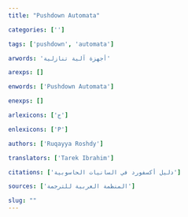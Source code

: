 ```yaml
---
title: "Pushdown Automata"

categories: ['']

tags: ['pushdown', 'automata']

arwords: 'أجهزة آلية تنازلية'

arexps: []

enwords: ['Pushdown Automata']

enexps: []

arlexicons: ['ج']

enlexicons: ['P']

authors: ['Ruqayya Roshdy']

translators: ['Tarek Ibrahim']

citations: ['دليل أكسفورد في السانيات الحاسوبية']

sources: ['المنظمة العربية للترجمة']

slug: ""
---
```

